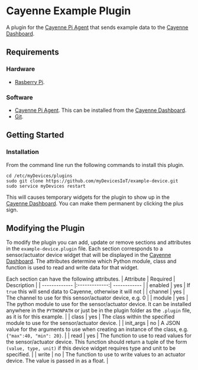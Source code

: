 # Cayenne Example Plugin
A plugin for the [Cayenne Pi Agent](https://github.com/myDevicesIoT/Cayenne-Agent) that sends example data to the [Cayenne Dashboard](https://cayenne.mydevices.com).

## Requirements
### Hardware
* [Rasberry Pi](https://www.raspberrypi.org).

### Software
* [Cayenne Pi Agent](https://github.com/myDevicesIoT/Cayenne-Agent). This can be installed from the [Cayenne Dashboard](https://cayenne.mydevices.com).
* [Git](https://git-scm.com/).

## Getting Started
### Installation
From the command line run the following commands to install this plugin.
```
cd /etc/myDevices/plugins
sudo git clone https://github.com/myDevicesIoT/example-device.git
sudo service myDevices restart
```
This will causes temporary widgets for the plugin to show up in the [Cayenne Dashboard](https://cayenne.mydevices.com). You can make them permanent by clicking the plus sign.

## Modifying the Plugin
To modify the plugin you can add, update or remove sections and attributes in the `example-device.plugin` file. Each section corresponds to a sensor/actuator device widget that will be displayed in the [Cayenne Dashboard](https://cayenne.mydevices.com). The attributes determine which Python module, class and function is used to read and write data for that widget.

Each section can have the following attributes.
| Attribute     | Required      | Description  |
| ------------- |:-------------:| ------------ |
| enabled   | yes | If `true` this will send data to Cayenne, otherwise it will not |
| channel   | yes | The channel to use for this sensor/actuator device, e.g. 0 |
| module    | yes | The python module to use for the sensor/actuator device. It can be installed anywhere in the `PYTHONPATH` or just be in the plugin folder as the `.plugin` file, as it is for this example. |
| class     | yes | The class within the specified module to use for the sensor/actuator device. |
| init_args | no  | A JSON value for the arguments to use when creating an instance of the class, e.g. `{"max":40, "min": 20}`. |
| read      | yes | The function to use to read values for the sensor/actuator device. This function should return a tuple of the form `(value, type, unit)` if this device widget requires type and unit to be specified. |
| write     | no  | The function to use to write values to an actuator device. The value is passed in as a float. |